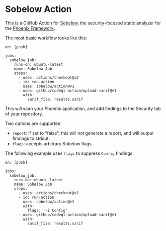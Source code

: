 # Sobelow Action

This is a GitHub Action for [Sobelow](https://github.com/nccgroup/sobelow), the security-focused static analyzer for the [Phoenix Framework](https://www.phoenixframework.org/).

The most basic workflow looks like this:

```
on: [push]

jobs:
  sobelow_job:
    runs-on: ubuntu-latest
    name: Sobelow Job
    steps:
      - uses: actions/checkout@v2
      - id: run-action
        uses: sobelow/action@v1
      - uses: github/codeql-action/upload-sarif@v1
        with:
          sarif_file: results.sarif
```

This will scan your Phoenix application, and add findings to the Security tab of your repository. 

Two options are supported:

* `report`: if set to "false", this will not generate a report, and will output findings to stdout. 
* `flags`: accepts arbitrary Sobelow flags.

The following example uses `flags` to suppress `Config` findings:

```
on: [push]

jobs:
  sobelow_job:
    runs-on: ubuntu-latest
    name: Sobelow Job
    steps:
      - uses: actions/checkout@v2
      - id: run-action
        uses: sobelow/action@v1
        with:
          flags: '-i Config'
      - uses: github/codeql-action/upload-sarif@v1
        with:
          sarif_file: results.sarif
```